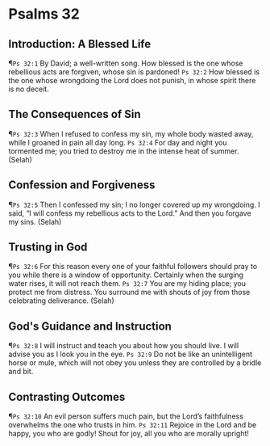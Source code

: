 # Psalms 32

## Introduction: A Blessed Life
¶`Ps 32:1` By David; a well-written song. How blessed is the one whose rebellious acts are forgiven, whose sin is pardoned!
`Ps 32:2` How blessed is the one whose wrongdoing the Lord does not punish, in whose spirit there is no deceit.

## The Consequences of Sin
¶`Ps 32:3` When I refused to confess my sin, my whole body wasted away, while I groaned in pain all day long.
`Ps 32:4` For day and night you tormented me; you tried to destroy me in the intense heat of summer. (Selah)

## Confession and Forgiveness
¶`Ps 32:5` Then I confessed my sin; I no longer covered up my wrongdoing. I said, “I will confess my rebellious acts to the Lord.” And then you forgave my sins. (Selah)

## Trusting in God
¶`Ps 32:6` For this reason every one of your faithful followers should pray to you while there is a window of opportunity. Certainly when the surging water rises, it will not reach them.
`Ps 32:7` You are my hiding place; you protect me from distress. You surround me with shouts of joy from those celebrating deliverance. (Selah)

## God's Guidance and Instruction
¶`Ps 32:8` I will instruct and teach you about how you should live. I will advise you as I look you in the eye.
`Ps 32:9` Do not be like an unintelligent horse or mule, which will not obey you unless they are controlled by a bridle and bit.

## Contrasting Outcomes
¶`Ps 32:10` An evil person suffers much pain, but the Lord’s faithfulness overwhelms the one who trusts in him.
`Ps 32:11` Rejoice in the Lord and be happy, you who are godly! Shout for joy, all you who are morally upright!
